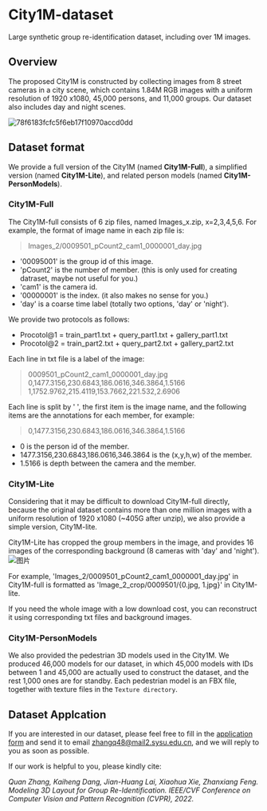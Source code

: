 # City1M-dataset
Large synthetic group re-identification dataset, including over 1M images.

## Overview
The proposed City1M is constructed by collecting images from 8 street cameras in a city scene, which contains 1.84M RGB images with a uniform resolution of 1920 x1080, 45,000 persons, and 11,000 groups. Our dataset also includes day and night scenes.

![78f6183fcfc5f6eb17f10970accd0dd](https://user-images.githubusercontent.com/16618172/159493302-7159031b-429b-46a6-8dca-dbc32c802cff.png)




## Dataset format

We provide a full version of the City1M (named **City1M-Full**), a simplified version (named **City1M-Lite**), and related person models (named **City1M-PersonModels**).

### City1M-Full
The City1M-full consists of 6 zip files, named Images_x.zip, x=2,3,4,5,6. For example, the format of image name in each zip file is:
> Images_2/0009501_pCount2_cam1_0000001_day.jpg


* '00095001' is the group id of this image.
* 'pCount2' is the number of member. (this is only used for creating datraset, maybe not useful for you.)
* 'cam1' is the camera id.
* '00000001' is the index. (it also makes no sense for you.)
* 'day' is a coarse time label (totally two options, 'day' or 'night').

We provide two protocols as follows:
* Procotol@1 = train_part1.txt + query_part1.txt + gallery_part1.txt
* Procotol@2 = train_part2.txt + query_part2.txt + gallery_part2.txt

Each line in txt file is a label of the image:
> 0009501_pCount2_cam1_0000001_day.jpg 0,1477.3156,230.6843,186.0616,346.3864,1.5166 1,1752.9762,215.4119,153.7662,221.532,2.6906

Each line is split by ' ', the first item is the image name, and the following items are the annotations for each member, for example:
> 0,1477.3156,230.6843,186.0616,346.3864,1.5166

* 0 is the person id of the member.
* 1477.3156,230.6843,186.0616,346.3864 is the (x,y,h,w) of the member.
* 1.5166 is depth between the camera and the member.

### City1M-Lite
Considering that it may be difficult to download City1M-full directly, because the original dataset contains more than one million images with a uniform resolution of 1920 x1080 (~405G after unzip), we also provide a simple version, City1M-lite. 



City1M-Lite has cropped the group members in the image, and provides 16 images of the corresponding background (8 cameras with 'day' and 'night'). 
![图片](https://user-images.githubusercontent.com/16618172/159503913-e423377f-c2ca-48d7-b969-90286ef37019.png)

For example, 'Images_2/0009501_pCount2_cam1_0000001_day.jpg' in City1M-full is formatted as 
'Image_2_crop/0009501/{0.jpg, 1.jpg}' in City1M-lite.

If you need the whole image with a low download cost, you can reconstruct it using corresponding txt files and background images.


### City1M-PersonModels
We also provided the pedestrian 3D models used in the City1M. We produced 46,000 models for our dataset, in which 45,000 models with IDs between 1 and 45,000 are actually used to construct the dataset, and the rest 1,000 ones are for standby. Each pedestrian model is an FBX file, together with texture files in the `Texture directory`.



## Dataset Applcation
If you are interested in our dataset, please feel free to fill in the [application form](https://github.com/LinlyAC/City1M-dataset/blob/main/City1MAccessAgreement.pdf) and send it to email zhangq48@mail2.sysu.edu.cn, and we will reply to you as soon as possible.

If our work is helpful to you, please kindly cite:

_Quan Zhang, Kaiheng Dang, Jian-Huang Lai, Xiaohua Xie, Zhanxiang Feng. Modeling 3D Layout for Group Re-Identification. IEEE/CVF Conference on Computer Vision and Pattern Recognition (CVPR), 2022._

